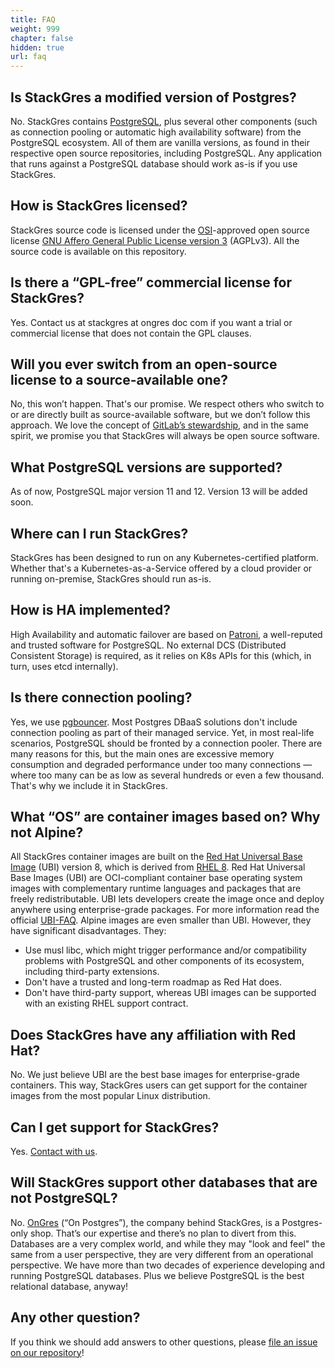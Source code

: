 ```yaml
---
title: FAQ
weight: 999
chapter: false
hidden: true
url: faq
---
```


## Is StackGres a modified version of Postgres?

No. StackGres contains [PostgreSQL](https://www.postgresql.org/), plus several other components (such as connection pooling or automatic high availability software) from the PostgreSQL ecosystem. All of them are vanilla versions, as found in their respective open source repositories, including PostgreSQL. Any application that runs against a PostgreSQL database should work as-is if you use StackGres.

## How is StackGres licensed?

StackGres source code is licensed under the [OSI](https://opensource.org/licenses)-approved open source license [GNU Affero General Public License version 3](https://www.gnu.org/licenses/agpl-3.0.en.html) (AGPLv3). All the source code is available on this repository.

## Is there a “GPL-free” commercial license for StackGres?

Yes. Contact us at stackgres at ongres doc com if you want a trial or commercial license that does not contain the GPL clauses.

## Will you ever switch from an open-source license to a source-available one?

No, this won’t happen. That's our promise. We respect others who switch to or are directly built as source-available software, but we don’t follow this approach. We love the concept of [GitLab’s stewardship](https://about.gitlab.com/company/stewardship/), and in the same spirit, we promise you that StackGres will always be open source software.

## What PostgreSQL versions are supported?

As of now, PostgreSQL major version 11 and 12. Version 13 will be added soon.

## Where can I run StackGres?

StackGres has been designed to run on any Kubernetes-certified platform. Whether that's a Kubernetes-as-a-Service offered by a cloud provider or running on-premise, StackGres should run as-is.

## How is HA implemented?

High Availability and automatic failover are based on [Patroni](https://github.com/zalando/patroni), a well-reputed and trusted software for PostgreSQL. No external DCS (Distributed Consistent Storage) is required, as it relies on K8s APIs for this (which, in turn, uses etcd internally).

## Is there connection pooling?

Yes, we use [pgbouncer](https://www.pgbouncer.org/). Most Postgres DBaaS solutions don't include connection pooling as part of their managed service. Yet, in most real-life scenarios, PostgreSQL should be fronted by a connection pooler. There are many reasons for this, but the main ones are excessive memory consumption and degraded performance under too many connections — where too many can be as low as several hundreds or even a few thousand. That's why we include it in StackGres.

## What “OS” are container images based on? Why not Alpine?

All StackGres container images are built on the [Red Hat Universal Base Image](https://developers.redhat.com/products/rhel/ubi/) (UBI) version 8, which is derived from [RHEL 8](https://www.redhat.com/en/enterprise-linux-8). Red Hat Universal Base Images (UBI) are OCI-compliant container base operating system images with complementary runtime languages and packages that are freely redistributable. UBI lets developers create the image once and deploy anywhere using enterprise-grade packages. For more information read the official [UBI-FAQ](https://developers.redhat.com/articles/ubi-faq/).
Alpine images are even smaller than UBI. However, they have significant disadvantages. They:

- Use musl libc, which might trigger performance and/or compatibility problems with PostgreSQL and other components of its ecosystem, including third-party extensions.
- Don't have a trusted and long-term roadmap as Red Hat does.
- Don't have third-party support, whereas UBI images can be supported with an existing RHEL support contract.

## Does StackGres have any affiliation with Red Hat?

No. We just believe UBI are the best base images for enterprise-grade containers. This way, StackGres users can get support for the container images from the most popular Linux distribution.

## Can I get support for StackGres?

Yes. [Contact with us](https://stackgres.io/contact/).

## Will StackGres support other databases that are not PostgreSQL?

No. [OnGres](https://ongres.com/) (“On Postgres”), the company behind StackGres, is a Postgres-only shop. That’s our expertise and there’s no plan to divert from this. Databases are a very complex world, and while they may "look and feel" the same from a user perspective, they are very different from an operational perspective. We have more than two decades of experience developing and running PostgreSQL databases. Plus we believe PostgreSQL is the best relational database, anyway!

## Any other question?

If you think we should add answers to other questions, please [file an issue on our repository](https://gitlab.com/ongresinc/stackgres/issues/new)!

